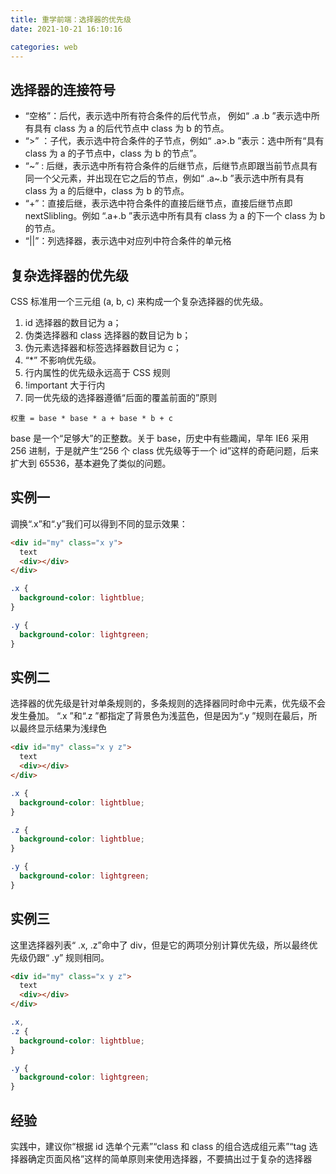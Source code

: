 ```yaml
---
title: 重学前端：选择器的优先级
date: 2021-10-21 16:10:16

categories: web
---
```


## 选择器的连接符号

- “空格”：后代，表示选中所有符合条件的后代节点， 例如“ .a .b ”表示选中所有具有 class 为 a 的后代节点中 class 为 b 的节点。
- “>” ：子代，表示选中符合条件的子节点，例如“ .a>.b ”表示：选中所有“具有 class 为 a 的子节点中，class 为 b 的节点”。
- “~” : 后继，表示选中所有符合条件的后继节点，后继节点即跟当前节点具有同一个父元素，并出现在它之后的节点，例如“ .a~.b ”表示选中所有具有 class 为 a 的后继中，class 为 b 的节点。
- “+”：直接后继，表示选中符合条件的直接后继节点，直接后继节点即 nextSlibling。例如 “.a+.b ”表示选中所有具有 class 为 a 的下一个 class 为 b 的节点。
- “||”：列选择器，表示选中对应列中符合条件的单元格

## 复杂选择器的优先级

CSS 标准用一个三元组 (a, b, c) 来构成一个复杂选择器的优先级。

1. id 选择器的数目记为 a；
2. 伪类选择器和 class 选择器的数目记为 b；
3. 伪元素选择器和标签选择器数目记为 c；
4. “\*” 不影响优先级。
5. 行内属性的优先级永远高于 CSS 规则
6. !important 大于行内
7. 同一优先级的选择器遵循“后面的覆盖前面的”原则

```
权重 = base * base * a + base * b + c
```

base 是一个“足够大”的正整数。关于 base，历史中有些趣闻，早年 IE6 采用 256 进制，于是就产生“256 个 class 优先级等于一个 id”这样的奇葩问题，后来扩大到 65536，基本避免了类似的问题。

## 实例一

调换“.x”和“.y”我们可以得到不同的显示效果：

```html
<div id="my" class="x y">
  text
  <div></div>
</div>
```

```css
.x {
  background-color: lightblue;
}

.y {
  background-color: lightgreen;
}
```

## 实例二

选择器的优先级是针对单条规则的，多条规则的选择器同时命中元素，优先级不会发生叠加。
“.x ”和“.z ”都指定了背景色为浅蓝色，但是因为“.y ”规则在最后，所以最终显示结果为浅绿色

```html
<div id="my" class="x y z">
  text
  <div></div>
</div>
```

```css
.x {
  background-color: lightblue;
}

.z {
  background-color: lightblue;
}

.y {
  background-color: lightgreen;
}
```

## 实例三

这里选择器列表“ .x, .z”命中了 div，但是它的两项分别计算优先级，所以最终优先级仍跟“ .y” 规则相同。

```html
<div id="my" class="x y z">
  text
  <div></div>
</div>
```

```css
.x,
.z {
  background-color: lightblue;
}

.y {
  background-color: lightgreen;
}
```

## 经验

实践中，建议你“根据 id 选单个元素”“class 和 class 的组合选成组元素”“tag 选择器确定页面风格”这样的简单原则来使用选择器，不要搞出过于复杂的选择器
